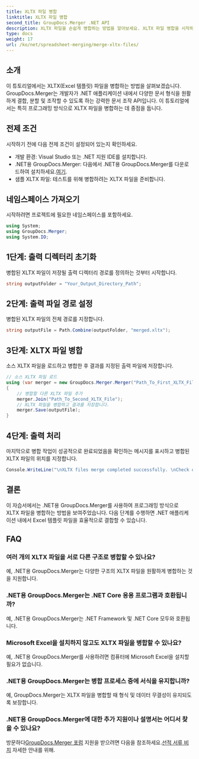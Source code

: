 ```yaml
---
title: XLTX 파일 병합
linktitle: XLTX 파일 병합
second_title: GroupDocs.Merger .NET API
description: XLTX 파일을 손쉽게 병합하는 방법을 알아보세요. XLTX 파일 병합을 시작하고 문서 관리 작업을 효율적으로 간소화하세요.
type: docs
weight: 17
url: /ko/net/spreadsheet-merging/merge-xltx-files/
---
```

## 소개
이 튜토리얼에서는 XLTX(Excel 템플릿) 파일을 병합하는 방법을 살펴보겠습니다. GroupDocs.Merger는 개발자가 .NET 애플리케이션 내에서 다양한 문서 형식을 원활하게 결합, 분할 및 조작할 수 있도록 하는 강력한 문서 조작 API입니다. 이 튜토리얼에서는 특히 프로그래밍 방식으로 XLTX 파일을 병합하는 데 중점을 둡니다.
## 전제 조건
시작하기 전에 다음 전제 조건이 설정되어 있는지 확인하세요.
- 개발 환경: Visual Studio 또는 .NET 지원 IDE를 설치합니다.
-  .NET용 GroupDocs.Merger: 다음에서 .NET용 GroupDocs.Merger를 다운로드하여 설치하세요.[여기](https://releases.groupdocs.com/merger/net/).
- 샘플 XLTX 파일: 테스트를 위해 병합하려는 XLTX 파일을 준비합니다.

## 네임스페이스 가져오기
시작하려면 프로젝트에 필요한 네임스페이스를 포함하세요.
```csharp
using System; 
using GroupDocs.Merger;
using System.IO;
```
## 1단계: 출력 디렉터리 초기화
병합된 XLTX 파일이 저장될 출력 디렉터리 경로를 정의하는 것부터 시작합니다.
```csharp
string outputFolder = "Your_Output_Directory_Path";
```
## 2단계: 출력 파일 경로 설정
병합된 XLTX 파일의 전체 경로를 지정합니다.
```csharp
string outputFile = Path.Combine(outputFolder, "merged.xltx");
```
## 3단계: XLTX 파일 병합
소스 XLTX 파일을 로드하고 병합한 후 결과를 지정된 출력 파일에 저장합니다.
```csharp
// 소스 XLTX 파일 로드
using (var merger = new GroupDocs.Merger.Merger("Path_To_First_XLTX_File"))
{
    // 병합할 다른 XLTX 파일 추가
    merger.Join("Path_To_Second_XLTX_File");
    // XLTX 파일을 병합하고 결과를 저장합니다.
    merger.Save(outputFile);
}
```
## 4단계: 출력 처리
마지막으로 병합 작업이 성공적으로 완료되었음을 확인하는 메시지를 표시하고 병합된 XLTX 파일의 위치를 지정합니다.
```csharp
Console.WriteLine("\nXLTX files merge completed successfully. \nCheck output in {0}", outputFolder);
```

## 결론
이 자습서에서는 .NET용 GroupDocs.Merger를 사용하여 프로그래밍 방식으로 XLTX 파일을 병합하는 방법을 보여주었습니다. 다음 단계를 수행하면 .NET 애플리케이션 내에서 Excel 템플릿 파일을 효율적으로 결합할 수 있습니다.

## FAQ
### 여러 개의 XLTX 파일을 서로 다른 구조로 병합할 수 있나요?
예, .NET용 GroupDocs.Merger는 다양한 구조의 XLTX 파일을 원활하게 병합하는 것을 지원합니다.
### .NET용 GroupDocs.Merger는 .NET Core 응용 프로그램과 호환됩니까?
예, .NET용 GroupDocs.Merger는 .NET Framework 및 .NET Core 모두와 호환됩니다.
### Microsoft Excel을 설치하지 않고도 XLTX 파일을 병합할 수 있나요?
예, .NET용 GroupDocs.Merger를 사용하려면 컴퓨터에 Microsoft Excel을 설치할 필요가 없습니다.
### .NET용 GroupDocs.Merger는 병합 프로세스 중에 서식을 유지합니까?
예, GroupDocs.Merger는 XLTX 파일을 병합할 때 형식 및 데이터 무결성이 유지되도록 보장합니다.
### .NET용 GroupDocs.Merger에 대한 추가 지원이나 설명서는 어디서 찾을 수 있나요?
 방문하다[GroupDocs.Merger 포럼](https://forum.groupdocs.com/c/merger/32) 지원을 받으려면 다음을 참조하세요.[선적 서류 비치](https://reference.groupdocs.com/merger/net/) 자세한 안내를 위해.